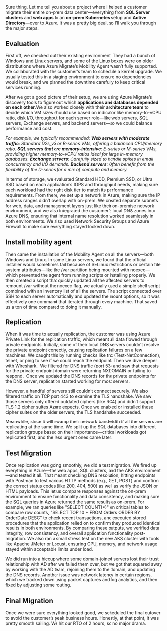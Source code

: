 Sure thing. Let me tell you about a project where I helped a customer migrate their entire on-prem data center—everything from **SQL Server clusters** and **web apps** to an **on-prem Kubernetes** setup and **Active Directory**—over to Azure. It was a pretty big deal, 
so I’ll walk you through the major steps.
## Evaluation
First off, we checked out their existing environment. They had a bunch of Windows and Linux servers, and some of the Linux boxes were on older distributions where Azure Migrate’s Mobility Agent wasn’t fully supported. We collaborated with the customer’s 
team to schedule a kernel upgrade. We usually tested this in a staging environment to ensure no dependencies would break, and we planned the downtime carefully to keep critical services running.

After we got a good picture of their setup, we are using Azure Migrate’s discovery tools to figure out which **applications and databases depended on each other**.We also worked closely with their **architecture team** to decide which VM sizes should use based on 
indicator like memory-to-vCPU ratio, disk I/O, throughput for each server role—like web servers, SQL servers, Exchange servers, and backend servers—so we could balance performance and cost. 

*For example, we typically recommended:
**Web servers with moderate traffic**: Standard D2s_v3 or B-series VMs, offering a balanced CPU/memory ratio.
**SQL servers that are memory-intensive**: E-series or M-series VMs, providing higher memory-to-vCPU ratios ideal for large in-memory databases.
**Exchange servers**: Carefully sized to handle spikes in email concurrency and I/O demands.
**Backend servers**: Often benefit from the flexibility of the D-series for a mix of compute and memory.*

In terms of storage, we evaluated Standard HDD, Premium SSD, or Ultra SSD based on each application’s IOPS and throughput needs, making sure each workload had the right disk tier to match its performance requirements. From there, we set up a network 
in Azure, making sure the IP address ranges didn’t overlap with on-prem. We created separate subnets for web, data, and management layers just like their on-premise network environment, and we also integrated the customer’s local DNS zones into Azure DNS, ensuring 
that internal name resolution worked seamlessly in both environments. We also used Network Security Groups and Azure Firewall to make sure everything stayed locked down.
## Install mobility agent
Then came the installation of the Mobility Agent on all the servers—both Windows and Linux. In some Linux servers, we found that the official installer would sometimes fail because of SELinux restrictions or certain file system attributes—like the /var partition 
being mounted with noexec—which prevented the agent from running scripts or installing properly. We then created a script that quickly updated all the affected servers to remount /var without the noexec flag, we actually used a simple shell script combined with an 
inventory list of all the servers. The script connected over SSH to each server automatically and updated the mount options, so it was effectively one command that iterated through every machine. That saved us a ton of time compared to doing it manually.
## Replication
When it was time to actually replication, the customer was using Azure Private Link for the replication traffic, which meant all data flowed through private endpoints. Initially, some of their local DNS servers couldn’t resolve the private endpoint correctly, causing 
replication failures on a few machines. We caught this by running checks like tnc (Test-NetConnection), telnet, or ping to see if we could reach the endpoint. Then we dive deeper with Wireshark,  We filtered for DNS traffic (port 53) and saw that requests for the 
private endpoint domain were returning NXDOMAIN or failing to respond.  Once we updated the DNS records for the private endpoints for the DNS server, replication started working for most servers.

However, a handful of servers still couldn’t connect securely. We also filtered traffic on TCP port 443 to examine the TLS handshake. We saw those servers only offered outdated ciphers (like RC4) and didn’t support TLS 1.2 cipher suites Azure expects. 
Once we enabled or installed these cipher suites on the older servers, the TLS handshake succeeded. 

Meanwhile, since it will swamp their network bandwidth if all the servers are replicating at the same tiime. We split up the SQL databases into different replication groups based on their importance—critical workloads got replicated first, 
and the less urgent ones came later.

## Test Migration
Once replication was going smoothly, we did a test migration. We fired up everything in Azure—the web apps, SQL clusters, and the AKS environment—and tested it all. That meant checking DNS resolution, hitting endpoints with Postman to test various HTTP methods 
(e.g., GET, POST) and confirm the correct status codes (like 200, 404, 500) as well as verify the JSON or HTML payloads. This let us compare responses against the on-prem environment to ensure functionality and data consistency, and making sure the SQL queries 
in Azure returned the same results as on-prem. For example, we ran queries like "SELECT COUNT(*)" on critical tables to compare row counts, "SELECT TOP 10 * FROM Orders ORDER BY OrderDate DESC" to check recent transactions, and executed stored procedures that 
the application relied on to confirm they produced identical results in both environments. By comparing these outputs, we verified data integrity, row consistency, and overall application functionality post-migration. We also ran a small stress test on the new 
AKS cluster with tools like Apache JMeter or Locust, ensuring CPU, memory, and network usage stayed within acceptable limits under load.

We did run into a hiccup where some domain-joined servers lost their trust relationship with AD after we failed them over, but we got that squared away by working with the AD team, rejoining them to the domain, and updating the DNS records. Another issue was 
network latency in certain regions, which we tracked down using packet captures and log analytics, and then fixed by adjusting some routing.
## Final Migration
Once we were sure everything looked good, we scheduled the final cutover to avoid the customer’s peak business hours. Honestly, at that point, it was pretty smooth sailing. We hit our RTO of 2 hours, so no major drama.

